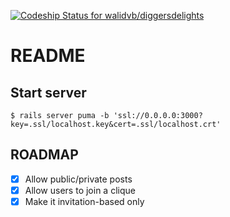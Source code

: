 [ ![Codeship Status for walidvb/diggersdelights](https://app.codeship.com/projects/b5a8a970-b073-0135-e1c4-524e5d7cafd3/status?branch=master)](https://app.codeship.com/projects/257676)

# README

## Start server
`$ rails server puma -b 'ssl://0.0.0.0:3000?key=.ssl/localhost.key&cert=.ssl/localhost.crt'`

## ROADMAP
 
 -[X] Allow public/private posts
 -[X] Allow users to join a clique
 -[X] Make it invitation-based only
